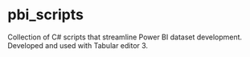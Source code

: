 # pbi_scripts
Collection of C# scripts that streamline Power BI dataset development. Developed and used with Tabular editor 3.
